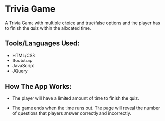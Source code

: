 # Trivia Game
A Trivia Game with multiple choice and true/false options and the player has to finish the quiz within the allocated time.

## Tools/Languages Used:
- HTML/CSS
- Bootstrap
- JavaScript  
- JQuery

## How The App Works:

- The player will have a limited amount of time to finish the quiz.

- The game ends when the time runs out. The page will reveal the number of questions that players answer correctly and incorrectly.
